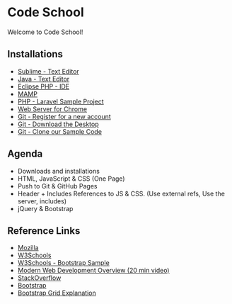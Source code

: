 Code School
=========

Welcome to Code School!

Installations 
--------------

* [Sublime - Text Editor](https://www.sublimetext.com/3)
* [Java - Text Editor](https://www.java.com/en/download/)
* [Eclipse PHP - IDE](https://eclipse.org/pdt/)
* [MAMP](https://www.mamp.info/en/)
* [PHP - Laravel Sample Project](https://github.com/mschwarzmueller/pluralsight-laravel-getting-started) 
* [Web Server for Chrome](https://chrome.google.com/webstore/detail/web-server-for-chrome/ofhbbkphhbklhfoeikjpcbhemlocgigb?hl=en)
* [Git - Register for a new account](https://github.com/)
* [Git - Download the Desktop](https://desktop.github.com/)
* [Git - Clone our Sample Code](https://github.com/xlaboration/Code-School-Front-End)



Agenda
--------------

*	Downloads and installations
*	HTML, JavaScript & CSS (One Page)
*	Push to Git & GitHub Pages
*	Header + Includes References to JS & CSS. (Use external refs, Use the server, includes)
*	jQuery & Bootstrap


Reference Links
--------------

* [Mozilla](https://developer.mozilla.org/en-US/docs/Learn/Getting_started_with_the_web/HTML_basics)
* [W3Schools](https://www.w3schools.com/html/default.asp)
* [W3Schools - Bootstrap Sample](https://www.w3schools.com/bootstrap/bootstrap_theme_company.asp)
* [Modern Web Development Overview (20 min video)](https://www.youtube.com/watch?v=sBzRwzY7G-k&t=1s)
* [StackOverflow](https://stackoverflow.com/)
* [Bootstrap](https://getbootstrap.com/examples/grid/)
* [Bootstrap Grid Explanation](https://www.w3schools.com/bootstrap/bootstrap_grid_system.asp)


